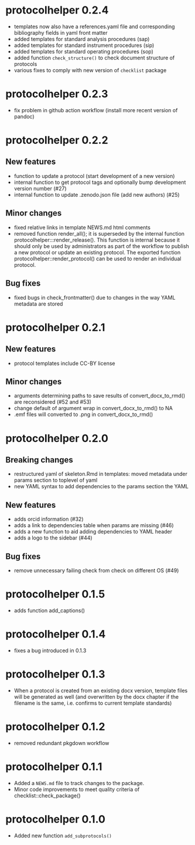 # protocolhelper 0.2.4

* templates now also have a references.yaml file and corresponding bibliography
  fields in yaml front matter
* added templates for standard analysis procedures (sap)
* added templates for standard instrument procedures (sip)
* added templates for standard operating procedures (sop)
* added function `check_structure()` to check document structure of protocols
* various fixes to comply with new version of `checklist` package

# protocolhelper 0.2.3

* fix problem in github action workflow (install more recent version of pandoc)

# protocolhelper 0.2.2

## New features

* function to update a protocol (start development of a new version)
* internal function to get protocol tags and optionally bump development version
  number (#27)
* internal function to update .zenodo.json file (add new authors) (#25)

## Minor changes

* fixed relative links in template NEWS.md html comments
* removed function render_all(); it is superseded by the internal function
  protocolhelper:::render_release().
  This function is internal because it should only be used by administrators
  as part of the workflow to publish a new protocol or update an existing
  protocol.
  The exported function protocolhelper::render_protocol() can be used to render
  an individual protocol.

## Bug fixes

* fixed bugs in check_frontmatter() due to changes in the way YAML metadata are
  stored

# protocolhelper 0.2.1

## New features

* protocol templates include CC-BY license

## Minor changes

* arguments determining paths to save results of convert_docx_to_rmd() are
  reconsidered (#52 and #53)
* change default of argument wrap in convert_docx_to_rmd() to NA
* .emf files will converted to .png in convert_docx_to_rmd()

# protocolhelper 0.2.0

## Breaking changes

* restructured yaml of skeleton.Rmd in templates: moved metadata under params
  section to toplevel of yaml
* new YAML syntax to add dependencies to the params section the YAML

## New features

* adds orcid information (#32)
* adds a link to dependencies table when params are missing (#46)
* adds a new function to aid adding dependencies to YAML header
* adds a logo to the sidebar (#44)

## Bug fixes

* remove unnecessary failing check from check on different OS (#49)

# protocolhelper 0.1.5

* adds function add_captions()

# protocolhelper 0.1.4

* fixes a bug introduced in 0.1.3

# protocolhelper 0.1.3

* When a protocol is created from an existing docx version, template files will
  be generated as well (and overwritten by the docx chapter if the filename
  is the same, i.e. confirms to current template standards)

# protocolhelper 0.1.2

* removed redundant pkgdown workflow

# protocolhelper 0.1.1

* Added a `NEWS.md` file to track changes to the package.
* Minor code improvements to meet quality criteria of checklist::check_package()

# protocolhelper 0.1.0

* Added new function `add_subprotocols()`
